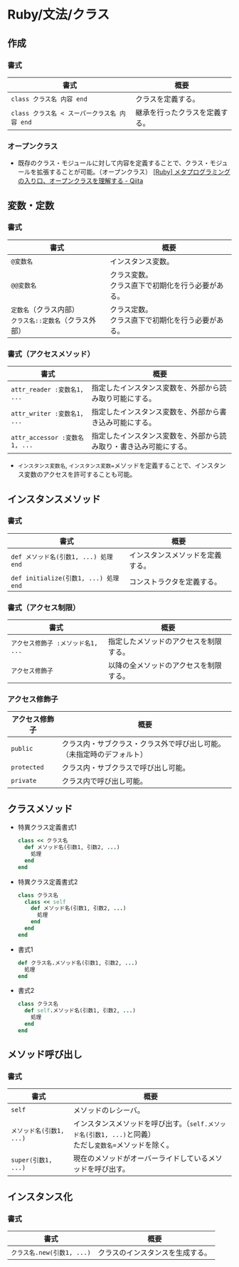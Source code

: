 # Ruby/文法/クラス

## 作成

### 書式

| 書式                                         | 概要                           |
| -------------------------------------------- | ------------------------------ |
| `class クラス名 内容 end`                    | クラスを定義する。             |
| `class クラス名 < スーパークラス名 内容 end` | 継承を行ったクラスを定義する。 |

### オープンクラス

- 既存のクラス・モジュールに対して内容を定義することで、クラス・モジュールを拡張することが可能。（オープンクラス）
  [[Ruby] メタプログラミングの入り口、オープンクラスを理解する - Qiita](https://qiita.com/kidach1/items/b1672f1c16e2d15f2d9c)

## 変数・定数

### 書式

| 書式                                                         | 概要                                                   |
| ------------------------------------------------------------ | ------------------------------------------------------ |
| `@変数名`                                                    | インスタンス変数。                                     |
| `@@変数名`                                                   | クラス変数。<br />クラス直下で初期化を行う必要がある。 |
| `定数名`（クラス内部）<br />`クラス名::定数名`（クラス外部） | クラス定数。<br />クラス直下で初期化を行う必要がある。 |

### 書式（アクセスメソッド）

| 書式                          | 概要                                                         |
| ----------------------------- | ------------------------------------------------------------ |
| `attr_reader :変数名1, ...`   | 指定したインスタンス変数を、外部から読み取り可能にする。     |
| `attr_writer :変数名1, ...`   | 指定したインスタンス変数を、外部から書き込み可能にする。     |
| `attr_accessor :変数名1, ...` | 指定したインスタンス変数を、外部から読み取り・書き込み可能にする。 |

- `インスタンス変数名`, `インスタンス変数=`メソッドを定義することで、インスタンス変数のアクセスを許可することも可能。

## インスタンスメソッド

### 書式

| 書式                                  | 概要                             |
| ------------------------------------- | -------------------------------- |
| `def メソッド名(引数1, ...) 処理 end` | インスタンスメソッドを定義する。 |
| `def initialize(引数1, ...) 処理 end` | コンストラクタを定義する。       |

### 書式（アクセス制限）

| 書式                               | 概要                                   |
| ---------------------------------- | -------------------------------------- |
| `アクセス修飾子 :メソッド名1, ...` | 指定したメソッドのアクセスを制限する。 |
| `アクセス修飾子`                   | 以降の全メソッドのアクセスを制限する。 |

### アクセス修飾子

| アクセス修飾子 | 概要                                                         |
| -------------- | ------------------------------------------------------------ |
| `public`       | クラス内・サブクラス・クラス外で呼び出し可能。（未指定時のデフォルト） |
| `protected`    | クラス内・サブクラスで呼び出し可能。                         |
| `private`      | クラス内で呼び出し可能。                                     |

## クラスメソッド

- 特異クラス定義書式1

  ```ruby
  class << クラス名
    def メソッド名(引数1, 引数2, ...)
      処理
    end
  end
  ```

- 特異クラス定義書式2

  ```ruby
  class クラス名
    class << self
      def メソッド名(引数1, 引数2, ...)
        処理
      end
    end
  end
  ```

- 書式1

  ```ruby
  def クラス名.メソッド名(引数1, 引数2, ...)
    処理
  end
  ```

- 書式2

  ```ruby
  class クラス名
    def self.メソッド名(引数1, 引数2, ...)
      処理
    end
  end
  ```

## メソッド呼び出し

### 書式

| 書式                     | 概要                                                         |
| ------------------------ | ------------------------------------------------------------ |
| `self`                   | メソッドのレシーバ。                                         |
| `メソッド名(引数1, ...)` | インスタンスメソッドを呼び出す。（`self.メソッド名(引数1, ...)`と同義）<br />ただし`変数名=`メソッドを除く。 |
| `super(引数1, ...)`      | 現在のメソッドがオーバーライドしているメソッドを呼び出す。   |

## インスタンス化

### 書式

| 書式                       | 概要                             |
| -------------------------- | -------------------------------- |
| `クラス名.new(引数1, ...)` | クラスのインスタンスを生成する。 |
